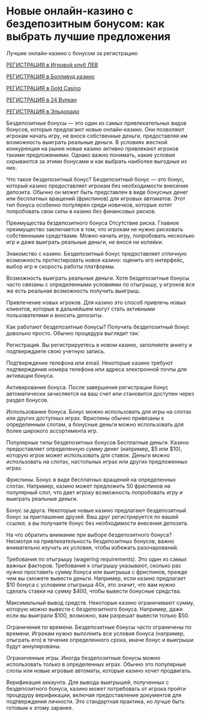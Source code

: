 # Новые онлайн-казино с бездепозитным бонусом: как выбрать лучшие предложения
Лучшие онлайн-казино с бонусом за регистрацию

[РЕГИСТРАЦИЯ в Игровой клуб ЛЕВ](https://yielddigitals.top?ref=fap_w41726p111_default)

[РЕГИСТРАЦИЯ в Болливуд казино](https://lucky-bo11ywood.top?ref=fap_w41726p129_default)

[РЕГИСТРАЦИЯ в Gold Casino](https://interup-moving.top?ref=fap_w41726p126_default)

[РЕГИСТРАЦИЯ в 24 Вулкан](https://digital-currents.top?ref=fap_w41726p113_default)

[РЕГИСТРАЦИЯ в Эльдорадо](https://digital-pours.top?ref=fap_w41726p112_default)

Бездепозитные бонусы — это один из самых привлекательных видов бонусов, которые предлагают новые онлайн-казино. Они позволяют игрокам начать игру, не внося собственные деньги, предоставляя им возможность выиграть реальные деньги. В условиях жесткой конкуренции на рынке новые казино активно привлекают игроков такими предложениями. Однако важно понимать, какие условия скрываются за этими бонусами и как выбрать наиболее выгодные из них.

Что такое бездепозитный бонус?
Бездепозитный бонус — это бонус, который казино предоставляет игрокам без необходимости внесения депозита. Обычно он может быть представлен в виде бонусных денег или бесплатных вращений (фриспинов) для игровых автоматов. Этот тип бонуса особенно популярен среди новичков, которые хотят попробовать свои силы в казино без финансовых рисков.

Преимущества бездепозитного бонуса
Отсутствие риска. Главное преимущество заключается в том, что игрокам не нужно рисковать собственными средствами. Можно начать игру, попробовать несколько игр и даже выиграть реальные деньги, не внося ни копейки.

Знакомство с казино. Бездепозитный бонус предоставляет отличную возможность протестировать новое казино: оценить его интерфейс, выбор игр и скорость работы платформы.

Возможность выиграть реальные деньги. Хотя бездепозитные бонусы часто связаны с определенными условиями по отыгрышу, у игроков все же есть реальная возможность получить выигрыш.

Привлечение новых игроков. Для казино это способ привлечь новых клиентов, которые в дальнейшем могут стать активными пользователями и вносить депозиты.

Как работают бездепозитные бонусы?
Получить бездепозитный бонус довольно просто. Обычно процедура выглядит так:

Регистрация. Вы регистрируетесь в новом казино, заполняете анкету и подтверждаете свою учетную запись.

Подтверждение телефона или email. Некоторые казино требуют подтверждения номера телефона или адреса электронной почты для активации бонуса.

Активирование бонуса. После завершения регистрации бонус автоматически зачисляется на ваш счет или становится доступен через раздел бонусов.

Использование бонуса. Бонус можно использовать для игры на слотах или других доступных играх. Фриспины обычно привязаны к определенным слотам, а бонусные деньги можно использовать для более широкого ассортимента игр.

Популярные типы бездепозитных бонусов
Бесплатные деньги. Казино предоставляет определенную сумму денег (например, $5 или $10), которую игрок может использовать для ставок. Деньги можно использовать на слотах, настольных играх или других предложенных играх.

Фриспины. Бонус в виде бесплатных вращений на определенных слотах. Например, казино может предложить 50 фриспинов на популярный слот, что дает игроку возможность попробовать игру и выиграть реальные деньги.

Бонус за друга. Некоторые новые казино предлагают бездепозитный бонус за приглашение друзей. Ваш друг регистрируется по вашей ссылке, а вы получаете бонус без необходимости внесения депозита.

На что обратить внимание при выборе бездепозитного бонуса?
Несмотря на привлекательность бездепозитных бонусов, важно внимательно изучать их условия, чтобы избежать разочарований.

Требования по отыгрышу (wagering requirements). Это один из самых важных факторов. Требования к отыгрышу указывают, сколько раз нужно проставить сумму бонуса или выигрыша с фриспинов, прежде чем вы сможете вывести деньги. Например, если казино предлагает $10 бонуса с условием отыгрыша 40x, это значит, что вам нужно сделать ставки на сумму $400, чтобы вывести бонусные средства.

Максимальный вывод средств. Некоторые казино ограничивают сумму, которую можно вывести с бездепозитного бонуса. Например, даже если вы выиграли $100, возможно, вам разрешат вывести только $50.

Ограничения по времени. Бездепозитные бонусы часто ограничены по времени. Игрокам нужно выполнить все условия бонуса (например, отыграть его) в течение определенного срока, иначе бонус и выигрыши будут аннулированы.

Ограниченные игры. Иногда бездепозитные бонусы можно использовать только в определенных играх. Обычно это популярные слоты или новые игровые автоматы, которые казино хочет продвигать.

Верификация аккаунта. Для вывода выигрышей, полученных с бездепозитного бонуса, казино может потребовать от игрока пройти процедуру верификации, включая предоставление документов для подтверждения личности. Это стандартная практика, но лучше быть готовым к этому заранее.

